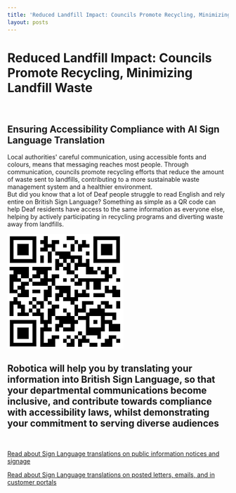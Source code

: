 ```yaml
---
title: 'Reduced Landfill Impact: Councils Promote Recycling, Minimizing Landfill Waste'
layout: posts
---
```


# Reduced Landfill Impact: Councils Promote Recycling, Minimizing Landfill Waste

![]()

## Ensuring Accessibility Compliance with AI Sign Language Translation

Local authorities' careful communication, using accessible fonts and colours, means that messaging reaches most people.  Through communication, councils promote recycling efforts that reduce the amount of waste sent to landfills, contributing to a more sustainable waste management system and a healthier environment.  
But did you know that a lot of Deaf people struggle to read English and rely entire on British Sign Language?
Something as simple as a QR code can help Deaf residents have access to the same information as everyone else, helping by actively participating in recycling programs and diverting waste away from landfills.

![QR Code](/posts/images/qr-contact.png)

## Robotica will help you by translating your information into British Sign Language, so that your departmental communications become inclusive, and contribute towards compliance with accessibility laws, whilst demonstrating your commitment to serving diverse audiences

<br/>

[Read about Sign Language translations on public information notices and signage](/solutions/gazette)

[Read about Sign Language translations on posted letters, emails, and in customer portals](/solutions/correspondent)
